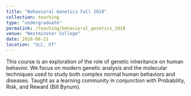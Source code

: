 ```yaml
---
title: "Behavioral Genetics Fall 2018"
collection: teaching
type: "undergraduate"
permalink: /teaching/behavioral_genetics_2018
venue: "Westminster College"
date: 2018-08-21
location: "SLC, UT"
---
```


This course is an exploration of the role of genetic inheritance on human behavior. We focus on modern genetic analysis and the molecular techniques used to study both complex normal human behaviors and diseases. Taught as a learning community in conjunction with Probability, Risk, and Reward (Bill Bynum).
